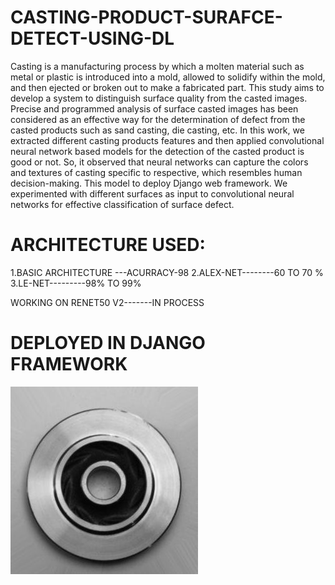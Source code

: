 # CASTING-PRODUCT-SURAFCE-DETECT-USING-DL

Casting is a manufacturing process by which a molten material such as metal or plastic is introduced into a mold, allowed to solidify within the mold, and then ejected or broken out to make a fabricated part. This study aims to develop a system to distinguish surface quality from the casted images. Precise and programmed analysis of surface casted images has been considered as an effective way for the determination of defect from the casted products such as sand casting, die casting, etc. In this work, we extracted different casting products features and then applied convolutional neural network based models for the detection of the casted product is good or not. So, it observed that neural networks can capture the colors and textures of casting specific to respective, which resembles human decision-making. This model to deploy Django web framework. We experimented with different surfaces as input to convolutional neural networks for effective classification of surface defect.

# ARCHITECTURE USED:
1.BASIC ARCHITECTURE ---ACURRACY-98
2.ALEX-NET--------60 TO 70 %
3.LE-NET---------98% TO 99%

WORKING ON RENET50 V2-------IN PROCESS


# DEPLOYED IN DJANGO FRAMEWORK

![ok1.jpg](https://github.com/manojjayakar/CASTING-PRODUCT-SURAFCE-DETECT-USING-DL/blob/master/ok1.jpeg)

